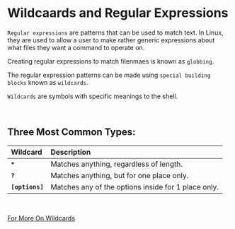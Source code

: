 # **Wildcaards and Regular Expressions**

`Regular expressions` are patterns that can be used to match text. In Linux, they are 
used to allow a user to make rather generic expressions about what files they want a 
command to operate on.

Creating regular expressions to match filenmaes is known as `globbing`.

The regular expression patterns can be made using `special building blocks` known as
`wildcards`.

`Wildcards` are symbols with specific meanings to the shell.

&nbsp;

## **Three Most Common Types:**

| Wildcard | Description |
|:---------|:------------|
| **`*`**  | Matches anything, regardless of length. |
| **`?`**  | Matches anything, but for one place only. |
| **`[options]`**  | Matches any of the options inside for 1 place only. |

&nbsp;

[For More On Wildcards](https://tldp.org/LDP/GNU-Linux-Tools-Summary/html/x11655.htm)